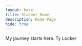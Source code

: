 ```yaml
---
layout: base
title: Student Home 
description: Home Page
hide: true
---
```


My journey starts here. Ty Locker
